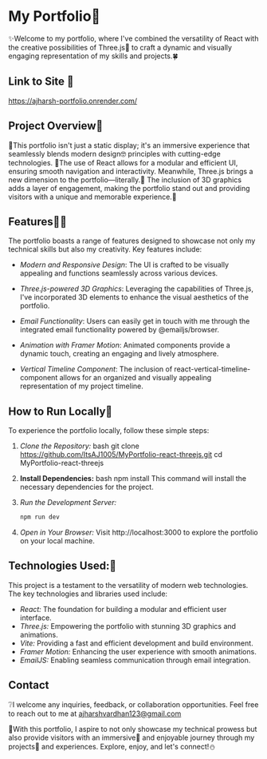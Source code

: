 # My Portfolio🎄

✨Welcome to my portfolio, where I've combined the versatility of React with the creative possibilities of Three.js🍄  to craft a dynamic and visually engaging representation of my skills and projects.🍀

## Link to Site 🔗

https://ajharsh-portfolio.onrender.com/

## Project Overview🌉

🧬This portfolio isn't just a static display; it's an immersive experience that seamlessly blends modern design🤓 principles with cutting-edge technologies. 🎃The use of React allows for a modular and efficient UI, ensuring smooth navigation and interactivity. Meanwhile, Three.js brings a new dimension to the portfolio—literally.👻 The inclusion of 3D graphics adds a layer of engagement, making the portfolio stand out and providing visitors with a unique and memorable experience.🌟

## Features🧑‍💻

The portfolio boasts a range of features designed to showcase not only my technical skills but also my creativity. Key features include:

- *Modern and Responsive Design*: The UI is crafted to be visually appealing and functions seamlessly across various devices.

- *Three.js-powered 3D Graphics*: Leveraging the capabilities of Three.js, I've incorporated 3D elements to enhance the visual aesthetics of the portfolio.

- *Email Functionality*: Users can easily get in touch with me through the integrated email functionality powered by @emailjs/browser.

- *Animation with Framer Motion*: Animated components provide a dynamic touch, creating an engaging and lively atmosphere.

- *Vertical Timeline Component*: The inclusion of react-vertical-timeline-component allows for an organized and visually appealing representation of my project timeline.

## How to Run Locally🌴

To experience the portfolio locally, follow these simple steps:

1. *Clone the Repository:*
   bash
   git clone https://github.com/ItsAJ1005/MyPortfolio-react-threejs.git
   cd MyPortfolio-react-threejs

2. **Install Dependencies:**
    bash
    npm install
This command will install the necessary dependencies for the project.

3. *Run the Development Server:*
    ```bash
    npm run dev
4. *Open in Your Browser:*
Visit http://localhost:3000 to explore the portfolio on your local machine.

## Technologies Used:🍜
This project is a testament to the versatility of modern web technologies. The key technologies and libraries used include:

- *React:* The foundation for building a modular and efficient user interface.
- *Three.js:* Empowering the portfolio with stunning 3D graphics and animations.
- *Vite:* Providing a fast and efficient development and build environment.
- *Framer Motion:* Enhancing the user experience with smooth animations.
- *EmailJS:* Enabling seamless communication through email integration.

## Contact
❔I welcome any inquiries, feedback, or collaboration opportunities. Feel free to reach out to me at ajharshvardhan123@gmail.com 

💐With this portfolio, I aspire to not only showcase my technical prowess but also provide visitors with an immersive🎨 and enjoyable journey through my projects🪻 and experiences. Explore, enjoy, and let's connect!⛄
